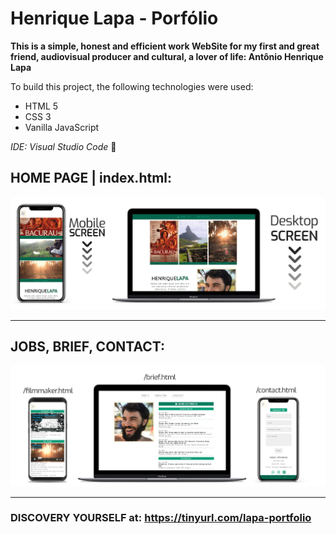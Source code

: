 # Henrique Lapa - Porfólio

**This is a simple, honest and efficient work WebSite for my first and great friend, audiovisual producer and cultural, a lover of life: Antônio Henrique Lapa**

To build this project, the following technologies were used:

* HTML 5
* CSS 3
* Vanilla JavaScript

_IDE: Visual Studio Code_ :blue_heart:

## HOME PAGE | index.html:

![Home ScreenScroll](https://github.com/pedro-samo/lapa_portfolio/blob/master/imagens/readme/Lapa_screen.gif)

__________________________________________________________________________________________________________________________________________________________________________________


## JOBS, BRIEF, CONTACT:

![Jobs, brief, contact screen](https://github.com/pedro-samo/lapa_portfolio/blob/master/imagens/readme/devices.png)


__________________________________________________________________________________________________________________________________________________________________________________

### DISCOVERY YOURSELF at: https://tinyurl.com/lapa-portfolio
